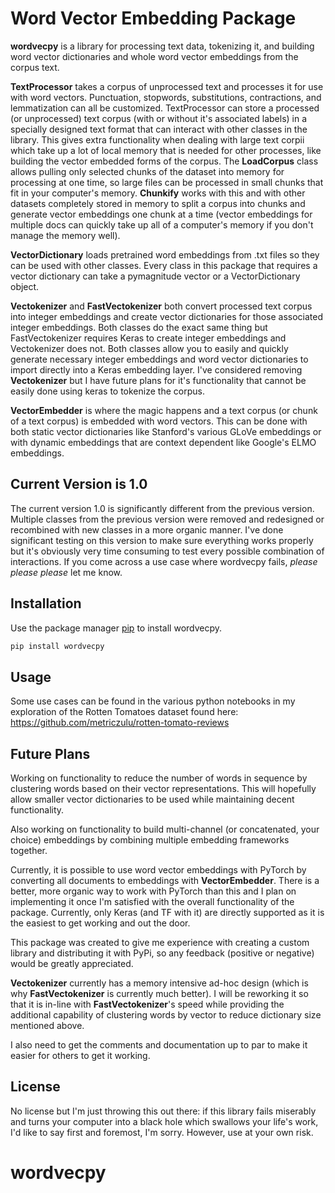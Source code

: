 # Word Vector Embedding Package

**wordvecpy** is a library for processing text data, tokenizing it, and building word vector dictionaries and whole word vector embeddings from the corpus text.

**TextProcessor** takes a corpus of unprocessed text and processes it for use with word vectors.  Punctuation, stopwords, substitutions, contractions, and lemmatization can all be customized.  TextProcessor can store a processed (or unprocessed) text corpus (with or without it's associated labels) in a specially designed text format that can interact with other classes in the library.  This gives extra functionality when dealing with large text corpii which take up a lot of local memory that is needed for other processes, like building the vector embedded forms of the corpus.  The **LoadCorpus** class allows pulling only selected chunks of the dataset into memory for processing at one time, so large files can be processed in small chunks that fit in your computer's memory.  **Chunkify** works with this and with other datasets completely stored in memory to split a corpus into chunks and generate vector embeddings one chunk at a time (vector embeddings for multiple docs can quickly take up all of a computer's memory if you don't manage the memory well).

**VectorDictionary** loads pretrained word embeddings from .txt files so they can be used with other classes.  Every class in this package that requires a vector dictionary can take a pymagnitude vector or a VectorDictionary object.

**Vectokenizer** and **FastVectokenizer** both convert processed text corpus into integer embeddings and create vector dictionaries for those associated integer embeddings.  Both classes do the exact same thing but FastVectokenizer requires Keras to create integer embeddings and Vectokenizer does not.  Both classes allow you to easily and quickly generate necessary integer embeddings and word vector dictionaries to import directly into a Keras embedding layer.  I've considered removing **Vectokenizer** but I have future plans for it's functionality that cannot be easily done using keras to tokenize the corpus.

**VectorEmbedder** is where the magic happens and a text corpus (or chunk of a text corpus) is embedded with word vectors.  This can be done with both static vector dictionaries like Stanford's various GLoVe embeddings or with dynamic embeddings that are context dependent like Google's ELMO embeddings.

## Current Version is 1.0

The current version 1.0 is significantly different from the previous version.  Multiple classes from the previous version were removed and redesigned or recombined with new classes in a more organic manner.  I've done significant testing on this version to make sure everything works properly but it's obviously very time consuming to test every possible combination of interactions.  If you come across a use case where wordvecpy fails, *please please please* let me know.

## Installation

Use the package manager [pip](https://pip.pypa.io/en/stable/) to install wordvecpy.

```bash
pip install wordvecpy
```

## Usage

Some use cases can be found in the various python notebooks in my exploration of the Rotten Tomatoes dataset found here: https://github.com/metriczulu/rotten-tomato-reviews

## Future Plans

Working on functionality to reduce the number of words in sequence by clustering words based on their vector representations.  This will hopefully allow smaller vector dictionaries to be used while maintaining decent functionality.

Also working on functionality to build multi-channel (or concatenated, your choice) embeddings by combining multiple embedding frameworks together.

Currently, it is possible to use word vector embeddings with PyTorch by converting all documents to embeddings with **VectorEmbedder**.  There is a better, more organic way to work with PyTorch than this and I plan on implementing it once I'm satisfied with the overall functionality of the package.  Currently, only Keras (and TF with it) are directly supported as it is the easiest to get working and out the door.

This package was created to give me experience with creating a custom library and distributing it with PyPi, so any feedback (positive or negative) would be greatly appreciated.

**Vectokenizer** currently has a memory intensive ad-hoc design (which is why **FastVectokenizer** is currently much better).  I will be reworking it so that it is in-line with **FastVectokenizer**'s speed while providing the additional capability of clustering words by vector to reduce dictionary size mentioned above.

I also need to get the comments and documentation up to par to make it easier for others to get it working.

## License

No license but I'm just throwing this out there:  if this library fails miserably and turns your computer into a black hole which swallows your life's work, I'd like to say first and foremost, I'm sorry.  However, use at your own risk.

# wordvecpy
